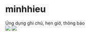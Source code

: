 # minhhieu
Úng dụng ghi chú, hẹn giờ, thông báo
<br>
<img src = "https://scontent.fhan5-2.fna.fbcdn.net/v/t1.15752-9/57019592_279867306265900_856481603411509248_n.jpg?_nc_cat=102&_nc_oc=AQlJyhWxiQ0BcpWhudk6K0-O5q7O9-FXfkn1-CNJvKZ0DkVqD0SY8LyGBInk9qp_3Ck&_nc_ht=scontent.fhan5-2.fna&oh=131dcb9b8a8e088eb0899b7c590f81e7&oe=5D3ECAA3">
<img src = "https://scontent.fhan5-4.fna.fbcdn.net/v/t1.15752-9/56770756_2135701409829368_4299284438212149248_n.jpg?_nc_cat=104&_nc_oc=AQkP5xroI8Ldjmd8nQd3hcBL_jXwBmJ76VjytWnW8Q9i4PGBrNVpJJ0os4alVqDKpns&_nc_ht=scontent.fhan5-4.fna&oh=c0252c82ad3d91466620fd83e09f5f12&oe=5D4309F7">
